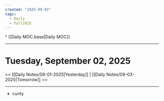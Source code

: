 ```yaml
---
created: "2025-09-02"
tags:
  - Daily
  - Fall2025
---
```

^ [[Daily MOC.base|Daily MOC]]

---
# Tuesday, September 02, 2025
<< [[Daily Notes/09-01-2025|Yesterday]] | [[Daily Notes/09-03-2025|Tomorrow]] >>

---
- cunty
